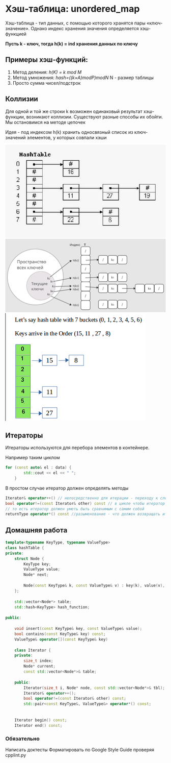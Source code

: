 # Хэш-таблица: unordered_map

Хэш-таблица - тип данных, с помощью которого хранятся пары «ключ-значение». Однако индекс хранения значения определяется хэш-функцией

**Пусть k - ключ, тогда h(k) = ind хранения данных по ключу**

## Примеры хэш-функций:
1. Метод деления: *h(K) = k mod M*
2. Метод умножения: *hash=((k×A)modP)modN* N - размер таблицы
3. Просто сумма чисел/подстрок


## Коллизии
Для одной и той же строки k возможен одинаковый результат хэш-функции, возникают коллизии. Существуют разные способы их обойти. Мы остановимся на методе цепочек

Идея - под индексом h(k) хранить односвязный список из ключ-значений элементов, у которых совпали хэши

![alt text](images/image.png)
![alt text](images/image_1.png)
![alt text](images/image_2.png)


## Итераторы

Итераторы используются для перебора элементов в контейнере.

Например таким циклом
```cpp
for (const auto& el : data) {
        std::cout << el << " ";
    }

```

В простом случае итератор должен определять методы
```cpp
Iterator& operator++() // непосредственно для итерации - переходу к след элементу
bool operator!=(const Iterator& other) const // в цикле чтобы итератор понимал когда нужно закончить
// то есть итератор должен уметь быть сравнимым с самим собой
returnType operator*() const //разыменование - что должен возвращать итератор
```


## Домашняя работа

```cpp
template<typename KeyType, typename ValueType>
class hashTable {
private:
    struct Node {
        KeyType key;
        ValueType value;
        Node* next;

        Node(const KeyType& k, const ValueType& v) : key(k), value(v), next(nullptr) {}
    };

    std::vector<Node*> table;
    std::hash<KeyType> hash_function;

public:

    void insert(const KeyType& key, const ValueType& value);
    bool contains(const KeyType& key) const;
    ValueType& operator[](const KeyType& key)

    class Iterator {
    private:
        size_t index;
        Node* current;
        const std::vector<Node*>& table;

    public:
        Iterator(size_t i, Node* node, const std::vector<Node*>& tbl);
        Iterator& operator++();
        bool operator!=(const Iterator& other) const;
        std::pair<const KeyType&, ValueType&> operator*() const;


    Iterator begin() const;
    Iterator end() const;

```

### Обязательно 
Написать доктесты
Форматировать по Google Style Guide проверяя cpplint.py

